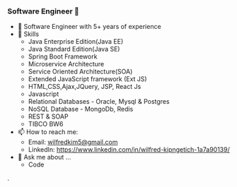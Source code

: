 ### Software Engineer 👋

-  🔭 Software Engineer with 5+ years of experience
-  🌱 Skills
     - Java Enterprise Edition(Java EE)
     - Java Standard Edition(Java SE)
     - Spring Boot Framework
     - Microservice Architecture
     - Service Oriented Architecture(SOA)
     - Extended JavaScript framework (Ext JS)
     - HTML,CSS,Ajax,JQuery, JSP, React Js
     - Javascript
     - Relational Databases - Oracle, Mysql & Postgres
     - NoSQL Database - MongoDb, Redis
     - REST & SOAP
     - TIBCO BW6
 - 📫 How to reach me:
     - Email: wilfredkim5@gmail.com
     - LinkedIn: https://www.linkedin.com/in/wilfred-kipngetich-1a7a90139/
- 💬 Ask me about ...
     - Code


<!--
**wilfredkim/wilfredkim** is a ✨ _special_ ✨ repository because its `README.md` (this file) appears on your GitHub profile.

Here are some ideas to get you started:

- 🔭 I’m currently working on ...
- 🌱 I’m currently learning ...
- 👯 I’m looking to collaborate on ...
- 🤔 I’m looking for help with ...
- 💬 Ask me about ...
- 📫 How to reach me: ...
- 😄 Pronouns: ...
- ⚡ Fun fact: ...
-->
.
